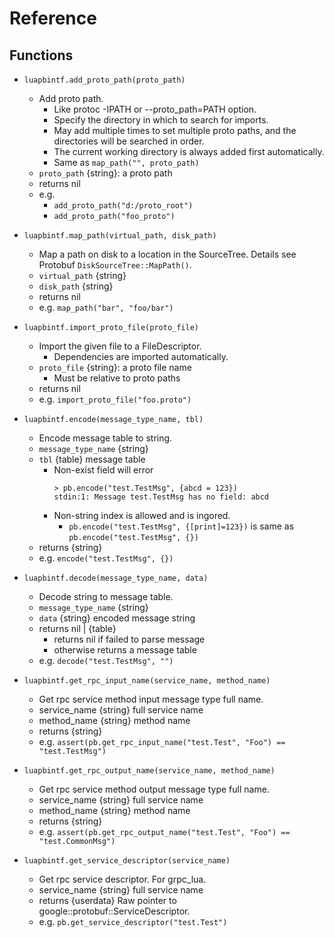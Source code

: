 # Reference

## Functions

* `luapbintf.add_proto_path(proto_path)`
	+ Add proto path.
		- Like protoc -IPATH or --proto_path=PATH option.
		- Specify the directory in which to search for imports.
		- May add multiple times to set multiple proto paths,
		  and the directories will be searched in order.
		- The current working directory is always added first automatically.
		- Same as `map_path("", proto_path)`
	+ `proto_path` {string}: a proto path
	+ returns nil
	+ e.g.
		- `add_proto_path("d:/proto_root")`
		- `add_proto_path("foo_proto")`

* `luapbintf.map_path(virtual_path, disk_path)`
	+ Map a path on disk to a location in the SourceTree.
	  Details see Protobuf `DiskSourceTree::MapPath()`.
	+ `virtual_path` {string}
	+ `disk_path` {string}
	+ returns nil
	+ e.g. `map_path("bar", "foo/bar")`

* `luapbintf.import_proto_file(proto_file)`
	+ Import the given file to a FileDescriptor.
		- Dependencies are imported automatically.
	+ `proto_file` {string}: a proto file name
		- Must be relative to proto paths
	+ returns nil
	+ e.g. `import_proto_file("foo.proto")`

* `luapbintf.encode(message_type_name, tbl)`
	+ Encode message table to string.
	+ `message_type_name` {string}
	+ `tbl` {table} message table
		- Non-exist field will error
			```
			> pb.encode("test.TestMsg", {abcd = 123})
			stdin:1: Message test.TestMsg has no field: abcd
			```
		- Non-string index is allowed and is ingored.
			* `pb.encode("test.TestMsg", {[print]=123})` is same as
			  `pb.encode("test.TestMsg", {})`
	+ returns {string}
	+ e.g. `encode("test.TestMsg", {})`

* `luapbintf.decode(message_type_name, data)`
	+ Decode string to message table.
	+ `message_type_name` {string}
	+ `data` {string} encoded message string
	+ returns nil | {table}
		- returns nil if failed to parse message
		- otherwise returns a message table
	+ e.g. `decode("test.TestMsg", "")`

* `luapbintf.get_rpc_input_name(service_name, method_name)`
	+ Get rpc service method input message type full name.
	+ service_name {string} full service name
	+ method_name {string} method name
	+ returns {string}
	+ e.g. `assert(pb.get_rpc_input_name("test.Test", "Foo") == "test.TestMsg")`
* `luapbintf.get_rpc_output_name(service_name, method_name)`
	+ Get rpc service method output message type full name.
	+ service_name {string} full service name
	+ method_name {string} method name
	+ returns {string}
	+ e.g. `assert(pb.get_rpc_output_name("test.Test", "Foo") == "test.CommonMsg")`

* `luapbintf.get_service_descriptor(service_name)`
	+ Get rpc service descriptor. For grpc_lua.
	+ service_name {string} full service name
	+ returns {userdata} Raw pointer to google::protobuf::ServiceDescriptor.
	+ e.g. `pb.get_service_descriptor("test.Test")`
	
